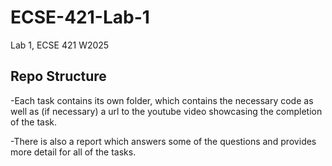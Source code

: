 # ECSE-421-Lab-1
Lab 1, ECSE 421 W2025

## Repo Structure
-Each task contains its own folder, which contains the necessary code as well as (if necessary) a url to the youtube video showcasing
the completion of the task.

-There is also a report which answers some of the questions and provides more detail for all of the tasks.
